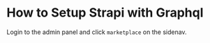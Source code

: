 # How to Setup Strapi with Graphql

Login to the admin panel and click `marketplace` on the sidenav.
